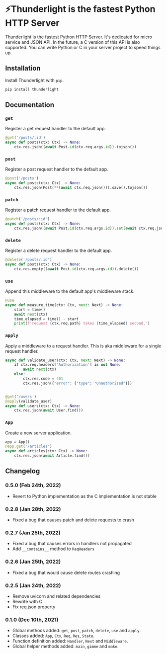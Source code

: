 ⚡️Thunderlight is the fastest Python HTTP Server
=========

Thunderlight is the fastest Python HTTP Server. It's dedicated for micro service
and JSON API. In the future, a C version of this API is also supported. You can
write Python or C in your server project to speed things up.

## Installation

Install Thunderlight with `pip`.

```sh
pip install thunderlight
```

## Documentation

### `get`

Register a get request handler to the default app.

```python
@get('/posts/:id')
async def posts(ctx: Ctx) -> None:
    ctx.res.json((await Post.id(ctx.req.args.id)).tojson())
```

### `post`

Register a post request handler to the default app.

```python
@post('/posts')
async def posts(ctx: Ctx) -> None:
    ctx.res.json(Post(**(await ctx.req.json())).save().tojson())
```

### `patch`

Register a patch request handler to the default app.

```python
@patch('/posts/:id')
async def posts(ctx: Ctx) -> None:
    ctx.res.json((await Post.id(ctx.req.args.id)).set(await ctx.req.json()).save().tojson())
```

### `delete`

Register a delete request handler to the default app.

```python
@delete('/posts/:id')
async def posts(ctx: Ctx) -> None:
    ctx.res.empty((await Post.id(ctx.req.args.id)).delete())
```

### `use`

Append this middleware to the default app's middleware stack.

```python
@use
async def measure_time(ctx: Ctx, next: Next) -> None:
    start = time()
    await next(ctx)
    time_elapsed = time() - start
    print(f'request {ctx.req.path} takes {time_elapsed} second.')
```

### `apply`

Apply a middleware to a request handler. This is aka middleware for a single
request handler.

```python
async def validate_user(ctx: Ctx, next: Next) -> None:
    if ctx.req.headers['Authorization'] is not None:
        await next(ctx)
    else:
        ctx.res.code = 401
        ctx.res.json({"error": {"type": "Unauthorized"}})


@get('/users')
@apply(validate_user)
async def users(ctx: Ctx) -> None:
    ctx.res.json(await User.find())
```

### `App`

Create a new server application.

```python
app = App()
@app.get('/articles')
async def articles(ctx: Ctx) -> None:
    ctx.res.json(await Article.find())
```

## Changelog

### 0.5.0 (Feb 24th, 2022)
* Revert to Python implementation as the C implementation is not stable

### 0.2.8 (Jan 28th, 2022)
* Fixed a bug that causes patch and delete requests to crash

### 0.2.7 (Jan 25th, 2022)
* Fixed a bug that causes errors in handlers not propagated
* Add `__contains__` method to `ReqHeaders`

### 0.2.6 (Jan 25th, 2022)
* Fixed a bug that would cause delete routes crashing

### 0.2.5 (Jan 24th, 2022)
* Remove uvicorn and related dependencies
* Rewrite with C
* Fix req.json property

### 0.1.0 (Dec 10th, 2021)
* Global methods added: `get`, `post`, `patch`, `delete`, `use` and `apply`.
* Classes added: `App`, `Ctx`, `Req`, `Res`, `State`.
* Function definition added: `Handler`, `Next` and `Middleware`.
* Global helper methods added: `main`, `gimme` and `make`.
